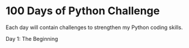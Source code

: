 # 100 Days of Python Challenge 
Each day will contain challenges to strengthen my Python coding skills. 

Day 1: The Beginning 
